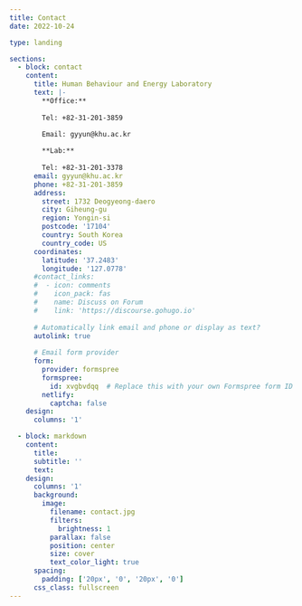 ```yaml
---
title: Contact
date: 2022-10-24

type: landing

sections:
  - block: contact
    content:
      title: Human Behaviour and Energy Laboratory
      text: |-
        **Office:**
        
        Tel: +82-31-201-3859
        
        Email: gyyun@khu.ac.kr

        **Lab:**
        
        Tel: +82-31-201-3378
      email: gyyun@khu.ac.kr
      phone: +82-31-201-3859
      address:
        street: 1732 Deogyeong-daero
        city: Giheung-gu
        region: Yongin-si
        postcode: '17104'
        country: South Korea
        country_code: US
      coordinates:
        latitude: '37.2483'
        longitude: '127.0778'
      #contact_links:
      #  - icon: comments
      #    icon_pack: fas
      #    name: Discuss on Forum
      #    link: 'https://discourse.gohugo.io'
    
      # Automatically link email and phone or display as text?
      autolink: true
    
      # Email form provider
      form:
        provider: formspree
        formspree:
          id: xvgbvdqq  # Replace this with your own Formspree form ID
        netlify:
          captcha: false
    design:
      columns: '1'

  - block: markdown
    content:
      title:
      subtitle: ''
      text:
    design:
      columns: '1'
      background:
        image: 
          filename: contact.jpg
          filters:
            brightness: 1
          parallax: false
          position: center
          size: cover
          text_color_light: true
      spacing:
        padding: ['20px', '0', '20px', '0']
      css_class: fullscreen
---
```

